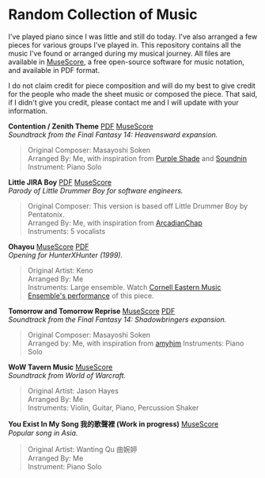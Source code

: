 # Random Collection of Music

I've played piano since I was little and still do today. I've also arranged a few pieces for various groups I've played in. This repository contains all the music I've found or arranged during my musical journey. All files are available in [MuseScore](https://github.com/musescore/MuseScore), a free open-source software for music notation, and available in PDF format.

I do not claim credit for piece composition and will do my best to give credit for the people who made the sheet music or composed the piece. That said, if I didn't give you credit, please contact me and I will update with your information.

**Contention / Zenith Theme** [PDF](contention/Contention.pdf) [MuseScore](contention/Contention.mscz)<br>
 _Soundtrack from the Final Fantasy 14: Heavensward expansion._<br>
 >Original Composer: Masayoshi Soken<br>
 Arranged By: Me, with inspiration from [Purple Shade](https://musescore.com/user/13024696/scores/2782231) and [Soundnin](https://musescore.com/user/3242776/scores/2447386)<br>
 Instrument: Piano Solo

**Little JIRA Boy** [PDF](little_jira_boy/Little-JIRA-Boy.pdf) [MuseScore](little_jira_boy/Little-JIRA-Boy.mscz)<br>
_Parody of Little Drummer Boy for software engineers._<br>
>Original Composer: This version is based off Little Drummer Boy by Pentatonix.<br>
Arranged By: Me, with inspiration from [ArcadianChap](https://musescore.com/user/511006/scores/4815075)<br>
Instruments: 5 vocalists

**Ohayou** [MuseScore](ohayou/Ohayou.mscz) [PDF](ohayou/Ohayou.pdf)<br>
_Opening for HunterXHunter (1999)._<br>
>Original Artist: Keno<br>
Arranged By: Me<br>
Instruments: Large ensemble. Watch [Cornell Eastern Music Ensemble's performance](https://www.youtube.com/watch?v=pdSglENcROU) of this piece.

**Tomorrow and Tomorrow Reprise** [MuseScore]() [PDF]()<br>
_Soundtrack from the Final Fantasy 14: Shadowbringers expansion._<br>
>Original Composer: Masayoshi Soken<br>
Arranged by: Me, with inspiration from [amyhjm](https://musescore.com/user/33361184/scores/5818324)
Instruments: Piano Solo

**WoW Tavern Music** [MuseScore](wow_tavern_music/WoW-Tavern-Music.mscz)<br>
_Soundtrack from World of Warcraft._<br>
>Original Artist: Jason Hayes<br>
Arranged By: Me<br>
Instruments: Violin, Guitar, Piano, Percussion Shaker

**You Exist In My Song 我的歌聲裡 (Work in progress)** [MuseScore](you_exist_in_my_song/You-Exist-In-My-Song.mscz)<br>
_Popular song in Asia._<br>
>Original Artist: Wanting Qu 曲婉婷<br>
Arranged By: Me<br>
Instrument: Piano Solo
